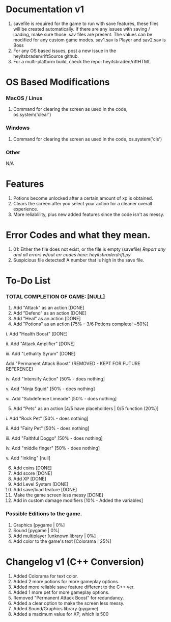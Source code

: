 # Documentation v1
1. savefile is required for the game to run with save features, these files will be created automatically. If there are any issues with saving / loading, make sure those .sav files are present. The values can be modified for any custom game modes.
sav1.sav is Player and sav2.sav is Boss
2. For any OS based issues, post a new issue in the heyitsbraden/riftSource github.
3. For a multi-platform build, check the repo: heyitsbraden/riftHTML

# OS Based Modifications
### MacOS / Linux
1. Command for clearing the screen as used in the code, os.system('clear')

### Windows
1. Command for clearing the screen as used in the code, os.system('cls')

### Other
N/A

# Features
1. Potions become unlocked after a certain amount of xp is obtained.
2. Clears the screen after you select your action for a cleaner overall experience.
3. More reliablility, plus new added features since the code isn't as messy.

# Error Codes and what they mean.
1) 01: Either the file does not exist, or the file is empty (savefile)
*Report any and all errors w/out err codes here: heyitsbraden/rift.py*
2) Suspicious file detected! A number that is high in the save file.


# To-Do List

### TOTAL COMPLETION OF GAME: [NULL]

1. Add "Attack" as an action [DONE]
2. Add "Defend" as an action [DONE]
3. Add "Heal" as an action [DONE]
4. Add "Potions" as an action [75% - 3/6 Potions complete! ~50%]

i. Add "Health Boost" [DONE]

ii. Add "Attack Amplifier" [DONE]

iii. Add "Lethality Syrum" [DONE]

Add "Permanent Attack Boost" (REMOVED - KEPT FOR FUTURE REFERENCE)

iv. Add "Intensify Action" [50% - does nothing]

v. Add "Ninja Squid" [50% - does nothing]

vi. Add "Subdefense Limeade" [50% - does nothing]

5. Add "Pets" as an action [4/5 have placeholders | 0/5 function (20%)]

i. Add "Rock Pet" [50% - does nothing]

ii. Add "Fairy Pet" [50% - does nothing]

iii. Add "Faithful Doggo" [50% - does nothing]

iv. Add "middle finger" [50% - does nothing]

v. Add "Inkling" [null]

6. Add coins [DONE]
7. Add score [DONE]
8. Add XP [DONE]
9. Add Level System [DONE]
10. Add save/load feature [DONE]
11. Make the game screen less messy [DONE]
12. Add in custom damage modifiers [10% - Added the variables]

### Possible Editions to the game.
1. Graphics [pygame | 0%]
2. Sound [pygame | 0%]
3. Add multiplayer [unknown library | 0%]
4. Add color to the game's text [Colorama | 25%]

# Changelog v1 (C++ Conversion)
1. Added Colorama for text color.
2. Added 2 more potions for more gameplay options.
3. Added more reliable save feature different to the C++ ver.
4. Added 1 more pet for more gameplay options.
5. Removed "Permanent Attack Boost" for redundancy.
6. Added a clear option to make the screen less messy.
7. Added Sound/Graphics library (pygame)
8. Added a maximum value for XP, which is 500
